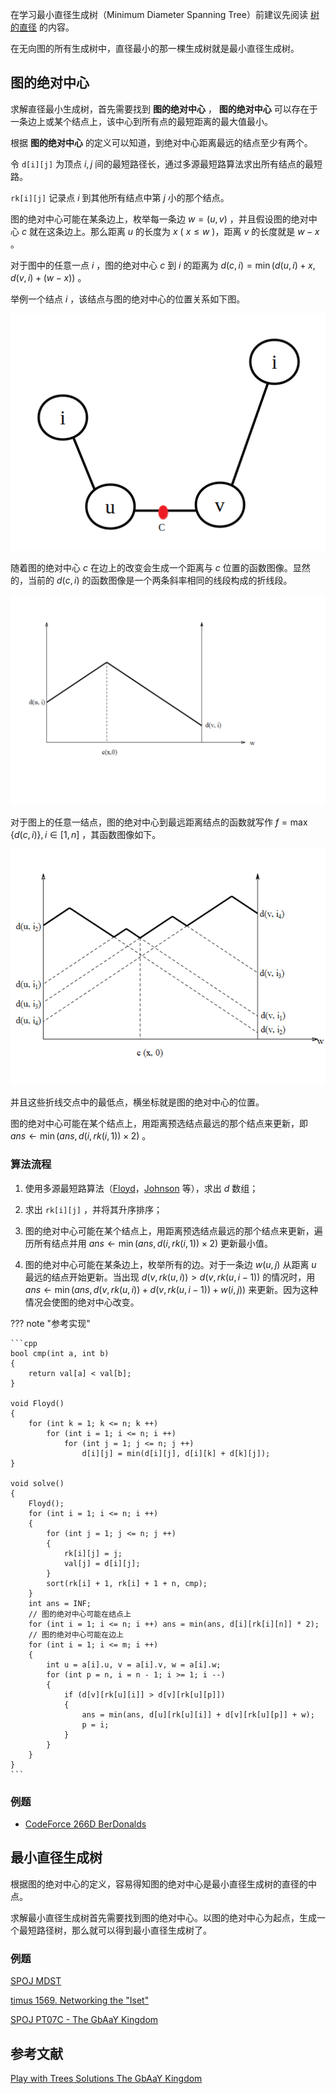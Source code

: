 在学习最小直径生成树（Minimum Diameter Spanning Tree）前建议先阅读 [树的直径](./tree-diameter.md) 的内容。

在无向图的所有生成树中，直径最小的那一棵生成树就是最小直径生成树。

## 图的绝对中心

求解直径最小生成树，首先需要找到 **图的绝对中心** ， **图的绝对中心** 可以存在于一条边上或某个结点上，该中心到所有点的最短距离的最大值最小。

根据 **图的绝对中心** 的定义可以知道，到绝对中心距离最远的结点至少有两个。

令 `d[i][j]` 为顶点 $i,j$ 间的最短路径长，通过多源最短路算法求出所有结点的最短路。

 `rk[i][j]` 记录点 $i$ 到其他所有结点中第 $j$ 小的那个结点。

图的绝对中心可能在某条边上，枚举每一条边 $w=(u,v)$ ，并且假设图的绝对中心 $c$ 就在这条边上。那么距离 $u$ 的长度为 $x$ ( $x \leq w$ )，距离 $v$ 的长度就是 $w - x$ 。

对于图中的任意一点 $i$ ，图的绝对中心 $c$ 到 $i$ 的距离为 $d(c,i)=\min(d(u,i) + x, d(v,i) + (w - x))$ 。

举例一个结点 $i$ ，该结点与图的绝对中心的位置关系如下图。

![mdst1](./images/mdst-1.png)

随着图的绝对中心 $c$ 在边上的改变会生成一个距离与 $c$ 位置的函数图像。显然的，当前的 $d(c,i)$ 的函数图像是一个两条斜率相同的线段构成的折线段。

![mdst2](./images/mdst-2.png)

对于图上的任意一结点，图的绝对中心到最远距离结点的函数就写作 $f = \max\{ d(c,i)\},i \in[1,n]$ ，其函数图像如下。

![mdst3](./images/mdst-3.png)

并且这些折线交点中的最低点，横坐标就是图的绝对中心的位置。

图的绝对中心可能在某个结点上，用距离预选结点最远的那个结点来更新，即 $\textit{ans}\leftarrow \min(\textit{ans},d(i,\textit{rk}(i,1))\times 2)$ 。

### 算法流程

1. 使用多源最短路算法（[Floyd](shortest-path.md#floyd)，[Johnson](shortest-path.md#johnson) 等），求出 $d$ 数组；

2. 求出 `rk[i][j]` ，并将其升序排序；

3. 图的绝对中心可能在某个结点上，用距离预选结点最远的那个结点来更新，遍历所有结点并用 $\textit{ans}\leftarrow \min(\textit{ans},d(i,\textit{rk}(i,1)) \times 2)$ 更新最小值。

4. 图的绝对中心可能在某条边上，枚举所有的边。对于一条边 $w(u,j)$ 从距离 $u$ 最远的结点开始更新。当出现 $d(v,\textit{rk}(u,i)) > d(v,\textit{rk}(u,i-1))$ 的情况时，用 $\textit{ans}\leftarrow  \min(\textit{ans}, d(v,\textit{rk}(u,i))+d(v,\textit{rk}(u,i-1))+w(i,j))$ 来更新。因为这种情况会使图的绝对中心改变。

??? note "参考实现"

    ```cpp
    bool cmp(int a, int b)
    {
        return val[a] < val[b];
    }

    void Floyd()
    {
        for (int k = 1; k <= n; k ++)
            for (int i = 1; i <= n; i ++)
                for (int j = 1; j <= n; j ++)
                    d[i][j] = min(d[i][j], d[i][k] + d[k][j]);
    }

    void solve()
    {
        Floyd();
        for (int i = 1; i <= n; i ++)
        {
            for (int j = 1; j <= n; j ++) 
            {
                rk[i][j] = j;
                val[j] = d[i][j];
            }
            sort(rk[i] + 1, rk[i] + 1 + n, cmp);
        }
        int ans = INF;
        // 图的绝对中心可能在结点上
        for (int i = 1; i <= n; i ++) ans = min(ans, d[i][rk[i][n]] * 2);
        // 图的绝对中心可能在边上
        for (int i = 1; i <= m; i ++)
        {
            int u = a[i].u, v = a[i].v, w = a[i].w;
            for (int p = n, i = n - 1; i >= 1; i --)
            {
                if (d[v][rk[u][i]] > d[v][rk[u][p]])
                {
                    ans = min(ans, d[u][rk[u][i]] + d[v][rk[u][p]] + w);
                    p = i;
                }
            }
        }
    }
    ```

### 例题

-  [CodeForce 266D BerDonalds](https://codeforces.ml/contest/266/problem/D) 

## 最小直径生成树

根据图的绝对中心的定义，容易得知图的绝对中心是最小直径生成树的直径的中点。

求解最小直径生成树首先需要找到图的绝对中心。以图的绝对中心为起点，生成一个最短路径树，那么就可以得到最小直径生成树了。

### 例题

 [SPOJ MDST](https://www.spoj.com/problems/MDST/) 

 [timus 1569. Networking the "Iset"](https://acm.timus.ru/problem.aspx?space=1&num=1569) 

 [SPOJ PT07C - The GbAaY Kingdom](https://www.spoj.com/problems/PT07C) 

## 参考文献

 [Play with Trees Solutions The GbAaY Kingdom](https://adn.botao.hu/adn-backup/blog/attachments/month_0705/32007531153238.pdf) 
